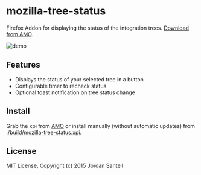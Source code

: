 # mozilla-tree-status

Firefox Addon for displaying the status of the integration trees. [Download from AMO](https://addons.mozilla.org/en-US/firefox/addon/mozilla-tree-status/).

![demo](https://raw.githubusercontent.com/jsantell/mozilla-tree-status/master/screenshots/tree-status-demo.gif)

## Features

* Displays the status of your selected tree in a button
* Configurable timer to recheck status
* Optional toast notification on tree status change

## Install

Grab the xpi from [AMO](https://addons.mozilla.org/en-US/firefox/addon/mozilla-tree-status/) or install manually (without automatic updates) from [./build/mozilla-tree-status.xpi](https://github.com/jsantell/mozilla-tree-status/raw/master/build/mozilla-tree-status.xpi).

## License

MIT License, Copyright (c) 2015 Jordan Santell
